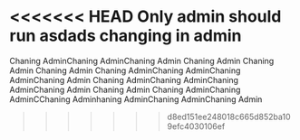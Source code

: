<<<<<<< HEAD
Only admin should run asdads changing in
 admin
=======
Chaning AdminChaning AdminChaning Admin
Chaning Admin
Chaning Admin
Chaning Admin
Chaning AdminChaning AdminChaning AdminChaning Admin
Chaning AdminChaning AdminChaning AdminChaning Admin
Chaning Admin
Chaning AdminChaning AdminCChaning Adminhaning AdminChaning AdminChaning Admin
>>>>>>> d8ed151ee248018c665d852ba109efc4030106ef

